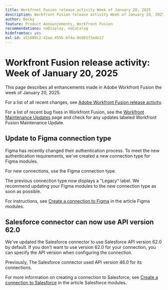 ```yaml
---
title: Workfront Fusion release activity Week of January 20, 2025
description: Workfront Fusion release activity Week of January 20, 2025
author: Becky
feature: Product Announcements, Workfront Fusion
recommendations: noDisplay, noCatalog
hidefromtoc: yes
exl-id: a51680c2-42ae-455b-bf4a-0ed91f3ede17
---
```

# Workfront Fusion release activity: Week of January 20, 2025

This page describes all enhancements made in Adobe Workfront Fusion the week of January 20, 2025.

For a list of all recent changes, see [Adobe Workfront Fusion release activity](/help/workfront-fusion/fusion-product-releases/fusion-release-activity.md).

For a list of recent bug fixes in Workfront Fusion, see the [Workfront Maintenance Updates](https://experienceleague.adobe.com/en/docs/workfront-known-issues/releases/current-updates) page and check for any updates labeled Workfront Fusion Maintenance Update.

## Update to Figma connection type

Figma has recently changed their authentication process. To meet the new authentication requirements, we've created a new connection type for Figma modules.

For new connections, use the Figma connection type.

The previous connection type now displays a "Legacy" label. We recommend updating your Figma modules to the new connection type as soon as possible.

For instructions, see [Create a connection to Figma](/help/workfront-fusion/references/apps-and-modules/third-party-connectors/figma-modules.md#create-a-connection-to-figma) in the article Figma modules.

## Salesforce connector can now use API version 62.0

We've updated the Salesforce connector to use Salesforce API version 62.0 by default. If you don't want to use version 62.0 for your connection, you can specify the API version when configuring the connection.

Previously, The Salesforce connector used API version 46.0 for its connections.

For more information on creating a connection to Salesforce, see [Create a connection to Salesforce](/help/workfront-fusion/references/apps-and-modules/third-party-connectors/salesforce-modules.md#create-a-connection-to-salesforce) in the article Salesforce modules.
